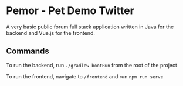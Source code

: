 # Pemor - Pet Demo Twitter

A very basic public forum full stack application written in Java for the backend and Vue.js for the frontend.

## Commands

To run the backend, run `./gradlew bootRun` from the root of the project

To run the frontend, navigate to `/frontend` and run `npm run serve`
